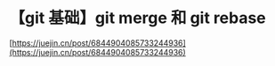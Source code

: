 # 【git 基础】git merge 和 git rebase
[https://juejin.cn/post/6844904085733244936](https://juejin.cn/post/6844904085733244936)
